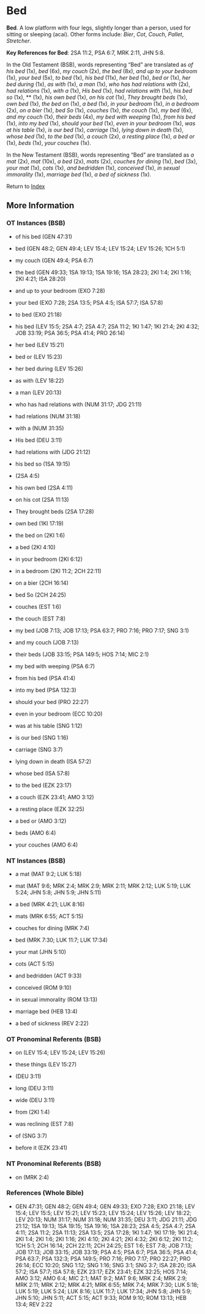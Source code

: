 # Bed
**Bed**. 
A low platform with four legs, slightly longer than a person, used for sitting or sleeping (acai). 
Other forms include: 
*Bier*, *Cot*, *Couch*, *Pallet*, *Stretcher*. 


**Key References for Bed**: 
2SA 11:2, PSA 6:7, MRK 2:11, JHN 5:8. 


In the Old Testament (BSB), words representing “Bed” are translated as 
*of his bed* (1x), *bed* (6x), *my couch* (2x), *the bed* (8x), *and up to your bedroom* (1x), *your bed* (5x), *to bed* (1x), *his bed* (11x), *her bed* (1x), *bed or* (1x), *her bed during* (1x), *as with* (1x), *a man* (1x), *who has had relations with* (2x), *had relations* (1x), *with a* (1x), *His bed* (1x), *had relations with* (1x), *his bed so* (1x), ** (1x), *his own bed* (1x), *on his cot* (1x), *They brought beds* (1x), *own bed* (1x), *the bed on* (1x), *a bed* (1x), *in your bedroom* (1x), *in a bedroom* (2x), *on a bier* (1x), *bed So* (1x), *couches* (1x), *the couch* (1x), *my bed* (6x), *and my couch* (1x), *their beds* (4x), *my bed with weeping* (1x), *from his bed* (1x), *into my bed* (1x), *should your bed* (1x), *even in your bedroom* (1x), *was at his table* (1x), *is our bed* (1x), *carriage* (1x), *lying down in death* (1x), *whose bed* (1x), *to the bed* (1x), *a couch* (2x), *a resting place* (1x), *a bed or* (1x), *beds* (1x), *your couches* (1x). 


In the New Testament (BSB), words representing “Bed” are translated as 
*a mat* (2x), *mat* (10x), *a bed* (2x), *mats* (2x), *couches for dining* (1x), *bed* (3x), *your mat* (1x), *cots* (1x), *and bedridden* (1x), *conceived* (1x), *in sexual immorality* (1x), *marriage bed* (1x), *a bed of sickness* (1x). 


Return to [Index](00-Index.md)

## More Information

### OT Instances (BSB)

* of his bed (GEN 47:31)

* bed (GEN 48:2; GEN 49:4; LEV 15:4; LEV 15:24; LEV 15:26; 1CH 5:1)

* my couch (GEN 49:4; PSA 6:7)

* the bed (GEN 49:33; 1SA 19:13; 1SA 19:16; 1SA 28:23; 2KI 1:4; 2KI 1:16; 2KI 4:21; ISA 28:20)

* and up to your bedroom (EXO 7:28)

* your bed (EXO 7:28; 2SA 13:5; PSA 4:5; ISA 57:7; ISA 57:8)

* to bed (EXO 21:18)

* his bed (LEV 15:5; 2SA 4:7; 2SA 4:7; 2SA 11:2; 1KI 1:47; 1KI 21:4; 2KI 4:32; JOB 33:19; PSA 36:5; PSA 41:4; PRO 26:14)

* her bed (LEV 15:21)

* bed or (LEV 15:23)

* her bed during (LEV 15:26)

* as with (LEV 18:22)

* a man (LEV 20:13)

* who has had relations with (NUM 31:17; JDG 21:11)

* had relations (NUM 31:18)

* with a (NUM 31:35)

* His bed (DEU 3:11)

* had relations with (JDG 21:12)

* his bed so (1SA 19:15)

*  (2SA 4:5)

* his own bed (2SA 4:11)

* on his cot (2SA 11:13)

* They brought beds (2SA 17:28)

* own bed (1KI 17:19)

* the bed on (2KI 1:6)

* a bed (2KI 4:10)

* in your bedroom (2KI 6:12)

* in a bedroom (2KI 11:2; 2CH 22:11)

* on a bier (2CH 16:14)

* bed So (2CH 24:25)

* couches (EST 1:6)

* the couch (EST 7:8)

* my bed (JOB 7:13; JOB 17:13; PSA 63:7; PRO 7:16; PRO 7:17; SNG 3:1)

* and my couch (JOB 7:13)

* their beds (JOB 33:15; PSA 149:5; HOS 7:14; MIC 2:1)

* my bed with weeping (PSA 6:7)

* from his bed (PSA 41:4)

* into my bed (PSA 132:3)

* should your bed (PRO 22:27)

* even in your bedroom (ECC 10:20)

* was at his table (SNG 1:12)

* is our bed (SNG 1:16)

* carriage (SNG 3:7)

* lying down in death (ISA 57:2)

* whose bed (ISA 57:8)

* to the bed (EZK 23:17)

* a couch (EZK 23:41; AMO 3:12)

* a resting place (EZK 32:25)

* a bed or (AMO 3:12)

* beds (AMO 6:4)

* your couches (AMO 6:4)



### NT Instances (BSB)

* a mat (MAT 9:2; LUK 5:18)

* mat (MAT 9:6; MRK 2:4; MRK 2:9; MRK 2:11; MRK 2:12; LUK 5:19; LUK 5:24; JHN 5:8; JHN 5:9; JHN 5:11)

* a bed (MRK 4:21; LUK 8:16)

* mats (MRK 6:55; ACT 5:15)

* couches for dining (MRK 7:4)

* bed (MRK 7:30; LUK 11:7; LUK 17:34)

* your mat (JHN 5:10)

* cots (ACT 5:15)

* and bedridden (ACT 9:33)

* conceived (ROM 9:10)

* in sexual immorality (ROM 13:13)

* marriage bed (HEB 13:4)

* a bed of sickness (REV 2:22)



### OT Pronominal Referents (BSB)

* on (LEV 15:4; LEV 15:24; LEV 15:26)

* these things (LEV 15:27)

*  (DEU 3:11)

* long (DEU 3:11)

* wide (DEU 3:11)

* from (2KI 1:4)

* was reclining (EST 7:8)

* of (SNG 3:7)

* before it (EZK 23:41)



### NT Pronominal Referents (BSB)

* on (MRK 2:4)



### References (Whole Bible)

* GEN 47:31; GEN 48:2; GEN 49:4; GEN 49:33; EXO 7:28; EXO 21:18; LEV 15:4; LEV 15:5; LEV 15:21; LEV 15:23; LEV 15:24; LEV 15:26; LEV 18:22; LEV 20:13; NUM 31:17; NUM 31:18; NUM 31:35; DEU 3:11; JDG 21:11; JDG 21:12; 1SA 19:13; 1SA 19:15; 1SA 19:16; 1SA 28:23; 2SA 4:5; 2SA 4:7; 2SA 4:11; 2SA 11:2; 2SA 11:13; 2SA 13:5; 2SA 17:28; 1KI 1:47; 1KI 17:19; 1KI 21:4; 2KI 1:4; 2KI 1:6; 2KI 1:16; 2KI 4:10; 2KI 4:21; 2KI 4:32; 2KI 6:12; 2KI 11:2; 1CH 5:1; 2CH 16:14; 2CH 22:11; 2CH 24:25; EST 1:6; EST 7:8; JOB 7:13; JOB 17:13; JOB 33:15; JOB 33:19; PSA 4:5; PSA 6:7; PSA 36:5; PSA 41:4; PSA 63:7; PSA 132:3; PSA 149:5; PRO 7:16; PRO 7:17; PRO 22:27; PRO 26:14; ECC 10:20; SNG 1:12; SNG 1:16; SNG 3:1; SNG 3:7; ISA 28:20; ISA 57:2; ISA 57:7; ISA 57:8; EZK 23:17; EZK 23:41; EZK 32:25; HOS 7:14; AMO 3:12; AMO 6:4; MIC 2:1; MAT 9:2; MAT 9:6; MRK 2:4; MRK 2:9; MRK 2:11; MRK 2:12; MRK 4:21; MRK 6:55; MRK 7:4; MRK 7:30; LUK 5:18; LUK 5:19; LUK 5:24; LUK 8:16; LUK 11:7; LUK 17:34; JHN 5:8; JHN 5:9; JHN 5:10; JHN 5:11; ACT 5:15; ACT 9:33; ROM 9:10; ROM 13:13; HEB 13:4; REV 2:22




